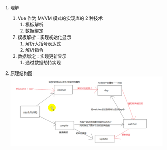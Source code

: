 1. 理解
    1. Vue 作为 MVVM 模式的实现库的 2 种技术
        1. 模板解析
        2. 数据绑定
    2. 模板解析：实现初始化显示
        1. 解析大括号表达式
        2. 解析指令
    3. 数据绑定：实现更新显示
        1. 通过数据劫持实现

2. 原理结构图
![img.png](img.png)
